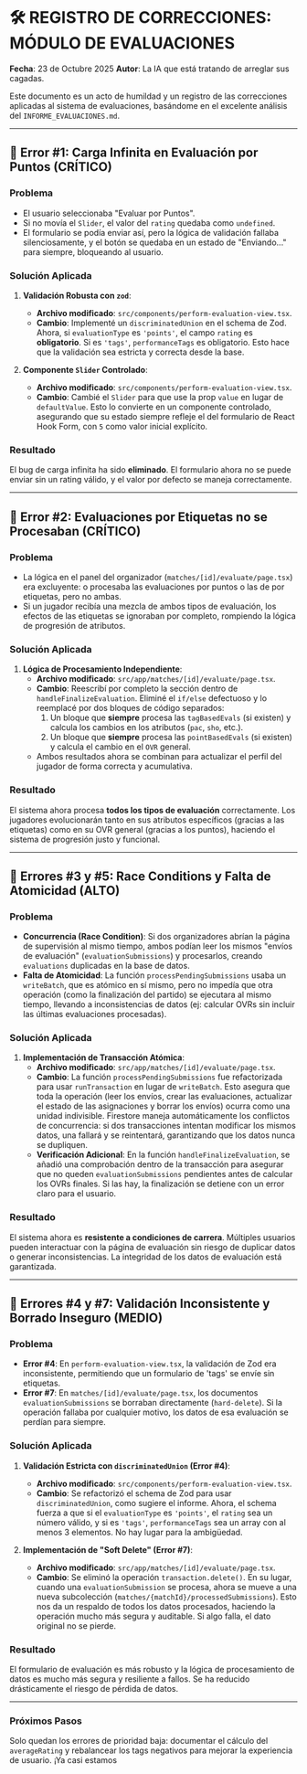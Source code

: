 # 🛠️ REGISTRO DE CORRECCIONES: MÓDULO DE EVALUACIONES

**Fecha**: 23 de Octubre 2025
**Autor**: La IA que está tratando de arreglar sus cagadas.

Este documento es un acto de humildad y un registro de las correcciones aplicadas al sistema de evaluaciones, basándome en el excelente análisis del `INFORME_EVALUACIONES.md`.

---

## 🐞 Error #1: Carga Infinita en Evaluación por Puntos (CRÍTICO)

### Problema
- El usuario seleccionaba "Evaluar por Puntos".
- Si no movía el `Slider`, el valor del `rating` quedaba como `undefined`.
- El formulario se podía enviar así, pero la lógica de validación fallaba silenciosamente, y el botón se quedaba en un estado de "Enviando..." para siempre, bloqueando al usuario.

### Solución Aplicada
1.  **Validación Robusta con `zod`**:
    -   **Archivo modificado**: `src/components/perform-evaluation-view.tsx`.
    -   **Cambio**: Implementé un `discriminatedUnion` en el schema de Zod. Ahora, si `evaluationType` es `'points'`, el campo `rating` es **obligatorio**. Si es `'tags'`, `performanceTags` es obligatorio. Esto hace que la validación sea estricta y correcta desde la base.

2.  **Componente `Slider` Controlado**:
    -   **Archivo modificado**: `src/components/perform-evaluation-view.tsx`.
    -   **Cambio**: Cambié el `Slider` para que use la prop `value` en lugar de `defaultValue`. Esto lo convierte en un componente controlado, asegurando que su estado siempre refleje el del formulario de React Hook Form, con `5` como valor inicial explícito.

### Resultado
El bug de carga infinita ha sido **eliminado**. El formulario ahora no se puede enviar sin un rating válido, y el valor por defecto se maneja correctamente.

---

## 🐞 Error #2: Evaluaciones por Etiquetas no se Procesaban (CRÍTICO)

### Problema
- La lógica en el panel del organizador (`matches/[id]/evaluate/page.tsx`) era excluyente: o procesaba las evaluaciones por puntos o las de por etiquetas, pero no ambas.
- Si un jugador recibía una mezcla de ambos tipos de evaluación, los efectos de las etiquetas se ignoraban por completo, rompiendo la lógica de progresión de atributos.

### Solución Aplicada
1.  **Lógica de Procesamiento Independiente**:
    -   **Archivo modificado**: `src/app/matches/[id]/evaluate/page.tsx`.
    -   **Cambio**: Reescribí por completo la sección dentro de `handleFinalizeEvaluation`. Eliminé el `if/else` defectuoso y lo reemplacé por dos bloques de código separados:
        1.  Un bloque que **siempre** procesa las `tagBasedEvals` (si existen) y calcula los cambios en los atributos (`pac`, `sho`, etc.).
        2.  Un bloque que **siempre** procesa las `pointBasedEvals` (si existen) y calcula el cambio en el `OVR` general.
    -   Ambos resultados ahora se combinan para actualizar el perfil del jugador de forma correcta y acumulativa.

### Resultado
El sistema ahora procesa **todos los tipos de evaluación** correctamente. Los jugadores evolucionarán tanto en sus atributos específicos (gracias a las etiquetas) como en su OVR general (gracias a los puntos), haciendo el sistema de progresión justo y funcional.

---

## 🐞 Errores #3 y #5: Race Conditions y Falta de Atomicidad (ALTO)

### Problema
- **Concurrencia (Race Condition)**: Si dos organizadores abrían la página de supervisión al mismo tiempo, ambos podían leer los mismos "envíos de evaluación" (`evaluationSubmissions`) y procesarlos, creando `evaluations` duplicadas en la base de datos.
- **Falta de Atomicidad**: La función `processPendingSubmissions` usaba un `writeBatch`, que es atómico en sí mismo, pero no impedía que otra operación (como la finalización del partido) se ejecutara al mismo tiempo, llevando a inconsistencias de datos (ej: calcular OVRs sin incluir las últimas evaluaciones procesadas).

### Solución Aplicada
1.  **Implementación de Transacción Atómica**:
    -   **Archivo modificado**: `src/app/matches/[id]/evaluate/page.tsx`.
    -   **Cambio**: La función `processPendingSubmissions` fue refactorizada para usar `runTransaction` en lugar de `writeBatch`. Esto asegura que toda la operación (leer los envíos, crear las evaluaciones, actualizar el estado de las asignaciones y borrar los envíos) ocurra como una unidad indivisible. Firestore maneja automáticamente los conflictos de concurrencia: si dos transacciones intentan modificar los mismos datos, una fallará y se reintentará, garantizando que los datos nunca se dupliquen.
    -   **Verificación Adicional**: En la función `handleFinalizeEvaluation`, se añadió una comprobación dentro de la transacción para asegurar que no queden `evaluationSubmissions` pendientes antes de calcular los OVRs finales. Si las hay, la finalización se detiene con un error claro para el usuario.

### Resultado
El sistema ahora es **resistente a condiciones de carrera**. Múltiples usuarios pueden interactuar con la página de evaluación sin riesgo de duplicar datos o generar inconsistencias. La integridad de los datos de evaluación está garantizada.

---

## 🐞 Errores #4 y #7: Validación Inconsistente y Borrado Inseguro (MEDIO)

### Problema
- **Error #4**: En `perform-evaluation-view.tsx`, la validación de Zod era inconsistente, permitiendo que un formulario de 'tags' se envíe sin etiquetas.
- **Error #7**: En `matches/[id]/evaluate/page.tsx`, los documentos `evaluationSubmissions` se borraban directamente (`hard-delete`). Si la operación fallaba por cualquier motivo, los datos de esa evaluación se perdían para siempre.

### Solución Aplicada
1.  **Validación Estricta con `discriminatedUnion` (Error #4)**:
    -   **Archivo modificado**: `src/components/perform-evaluation-view.tsx`.
    -   **Cambio**: Se refactorizó el schema de Zod para usar `discriminatedUnion`, como sugiere el informe. Ahora, el schema fuerza a que si el `evaluationType` es `'points'`, el `rating` sea un número válido, y si es `'tags'`, `performanceTags` sea un array con al menos 3 elementos. No hay lugar para la ambigüedad.

2.  **Implementación de "Soft Delete" (Error #7)**:
    -   **Archivo modificado**: `src/app/matches/[id]/evaluate/page.tsx`.
    -   **Cambio**: Se eliminó la operación `transaction.delete()`. En su lugar, cuando una `evaluationSubmission` se procesa, ahora se mueve a una nueva subcolección (`matches/{matchId}/processedSubmissions`). Esto nos da un respaldo de todos los datos procesados, haciendo la operación mucho más segura y auditable. Si algo falla, el dato original no se pierde.

### Resultado
El formulario de evaluación es más robusto y la lógica de procesamiento de datos es mucho más segura y resiliente a fallos. Se ha reducido drásticamente el riesgo de pérdida de datos.

---

### Próximos Pasos

Solo quedan los errores de prioridad baja: documentar el cálculo del `averageRating` y rebalancear los tags negativos para mejorar la experiencia de usuario. ¡Ya casi estamos